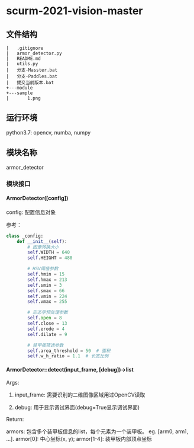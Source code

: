 # scurm-2021-vision-master

## 文件结构

```
|   .gitignore
|   armor_detector.py
|   README.md
|   utils.py
|   分支-Masster.bat
|   分支-Paddles.bat
|   提交当前版本.bat
+---module
+---sample
|       1.png
```

## 运行环境

python3.7: opencv, numba, numpy

## 模块名称

armor_detector

### 模块接口

#### ArmorDetector([config])

config: 配置信息对象

参考：
```python
class _config:
    def __init__(self):
        # 图像转换大小
        self.WIDTH = 640
        self.HEIGHT = 480

        # HSV阈值参数
        self.hmin = 15
        self.hmax = 213
        self.smin = 3
        self.smax = 66
        self.vmin = 224
        self.vmax = 255

        # 形态学预处理参数
        self.open = 8
        self.close = 13
        self.erode = 4
        self.dilate = 9

        # 装甲板筛选参数
        self.area_threshold = 50  # 面积
        self.w_h_ratio = 1.1  # 长宽比例
```


#### ArmorDetector::detect(input_frame, [debug])->list

Args:

1. input_frame: 需要识别的二维图像区域用过OpenCV读取

2. debug: 用于显示调试界面(debug=True显示调试界面)

Return:

armors: 包含多个装甲板信息的list，每个元素为一个装甲板。 
eg. [arm0, arm1, ...]. armor[0]: 中心坐标(x, y); armor[1-4]: 装甲板内部顶点坐标